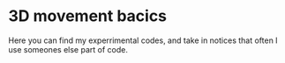 # 3D movement bacics
Here you can find my experrimental codes, and take in notices that often I use someones else part of code.
